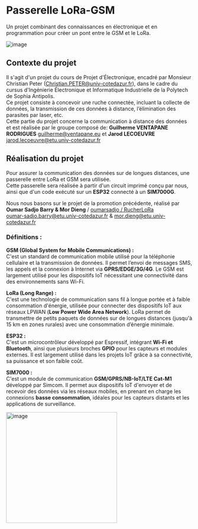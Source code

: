 # **Passerelle LoRa-GSM**  
Un projet combinant des connaissances en électronique et en programmation pour créer un pont entre le GSM et le LoRa.

![image](https://github.com/user-attachments/assets/3acdb9e8-fed4-4b29-99b4-2c63c6d7694c)



## **Contexte du projet**  
Il s'agit d'un projet du cours de Projet d'Électronique, encadré par Monsieur Christian Peter (Christian.PETER@univ-cotedazur.fr), dans le cadre du cursus d'Ingénierie Électronique et Informatique Industrielle de la Polytech de Sophia Antipolis.  
Ce projet consiste à concevoir une ruche connectée, incluant la collecte de données, la transmission de ces données à distance, l’élimination des parasites par laser, etc.  
Cette partie du projet concerne la communication à distance des données et est réalisée par le groupe composé de:
**Guilherme VENTAPANE RODRIGUES** guilherme@ventapane.eu
et 
**Jarod LECOEUVRE** jarod.lecoeuvre@etu.univ-cotedazur.fr


## **Réalisation du projet**  
Pour assurer la communication des données sur de longues distances, une passerelle entre LoRa et GSM sera utilisée.  
Cette passerelle sera réalisée à partir d'un circuit imprimé conçu par nous, ainsi que d'un code exécuté sur un **ESP32** connecté à un **SIM7000G**.

Nous nous basons sur le projet de la promotion précédente, réalisé par **Oumar Sadjo Barry & Mor Dieng** / [oumarsadjo / RucherLoRa](https://github.com/oumarsadjo/RucherLoRa)  
oumar-sadjo.barry@etu.univ-cotedazur.fr & mor.dieng@etu.univ-cotedazur.fr  

### **Définitions :**  

**GSM (Global System for Mobile Communications) :**  
C'est un standard de communication mobile utilisé pour la téléphonie cellulaire et la transmission de données. Il permet l’envoi de messages SMS, les appels et la connexion à Internet via **GPRS/EDGE/3G/4G**. Le GSM est largement utilisé pour les dispositifs IoT nécessitant une connectivité dans des environnements sans Wi-Fi.  

**LoRa (Long Range) :**  
C'est une technologie de communication sans fil à longue portée et à faible consommation d'énergie, utilisée pour connecter des dispositifs IoT aux réseaux LPWAN (**Low Power Wide Area Network**). LoRa permet de transmettre de petits paquets de données sur de longues distances (jusqu'à 15 km en zones rurales) avec une consommation d’énergie minimale.  

**ESP32 :**  
C'est un microcontrôleur développé par Espressif, intégrant **Wi-Fi et Bluetooth**, ainsi que plusieurs broches **GPIO** pour les capteurs et modules externes. Il est largement utilisé dans les projets IoT grâce à sa connectivité, sa puissance et son faible coût.  

**SIM7000 :**  
C'est un module de communication **GSM/GPRS/NB-IoT/LTE Cat-M1** développé par Simcom. Il permet aux dispositifs IoT d'envoyer et de recevoir des données via les réseaux mobiles, en prenant en charge les connexions **basse consommation**, idéales pour les capteurs distants et les applications de surveillance.  


<img width="300" alt="image" src="https://github.com/user-attachments/assets/89d18e22-138f-430b-ac1e-dbb92593b67c"/>

